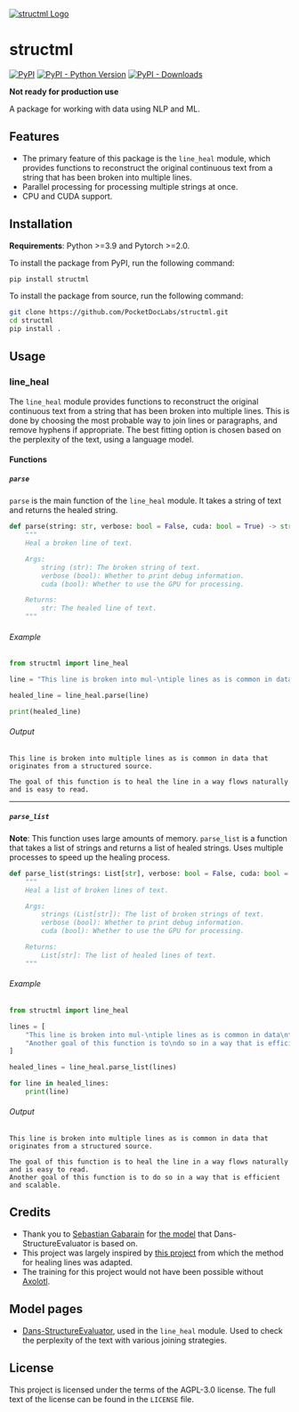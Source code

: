 [![structml Logo](https://github.com/PocketDocLabs/structml/blob/main/assets/logo/logo_2x_scale.png?raw=true)]()

# structml
[![PyPI](https://img.shields.io/pypi/v/structml.svg)](https://pypi.org/project/structml/) [![PyPI - Python Version](https://img.shields.io/pypi/pyversions/structml.svg)](https://pypi.org/project/structml/) [![PyPI - Downloads](https://img.shields.io/pypi/dm/structml)](https://pypistats.org/packages/structml)

**Not ready for production use**

A package for working with data using NLP and ML.


## Features
- The primary feature of this package is the `line_heal` module, which provides functions to reconstruct the original continuous text from a string that has been broken into multiple lines.
- Parallel processing for processing multiple strings at once.
- CPU and CUDA support.


## Installation
**Requirements**: Python >=3.9 and Pytorch >=2.0.

To install the package from PyPI, run the following command:
```bash
pip install structml
```

To install the package from source, run the following command:
```bash
git clone https://github.com/PocketDocLabs/structml.git
cd structml
pip install .
```


## Usage

### line_heal
The `line_heal` module provides functions to reconstruct the original continuous text from a string that has been broken into multiple lines. This is done by choosing the most probable way to join lines or paragraphs, and remove hyphens if appropriate. The best fitting option is chosen based on the perplexity of the text, using a language model.

#### Functions
##### `parse`
`parse` is the main function of the `line_heal` module. It takes a string of text and returns the healed string.
```python
def parse(string: str, verbose: bool = False, cuda: bool = True) -> str:
    """
    Heal a broken line of text.

    Args:
        string (str): The broken string of text.
        verbose (bool): Whether to print debug information.
        cuda (bool): Whether to use the GPU for processing.

    Returns:
        str: The healed line of text.
    """
```

###### Example
```python
from structml import line_heal

line = "This line is broken into mul-\ntiple lines as is common in data\nthat originates from a structured\nsource.\nThe goal of this function is to\nheal the line in a way flows\nnaturally and is easy to read."

healed_line = line_heal.parse(line)

print(healed_line)
```
###### Output
```
This line is broken into multiple lines as is common in data that originates from a structured source.

The goal of this function is to heal the line in a way flows naturally and is easy to read.
```

---

##### `parse_list`
**Note**: This function uses large amounts of memory.
`parse_list` is a function that takes a list of strings and returns a list of healed strings.
Uses multiple processes to speed up the healing process. 
```python
def parse_list(strings: List[str], verbose: bool = False, cuda: bool = True) -> List[str]:
    """
    Heal a list of broken lines of text.

    Args:
        strings (List[str]): The list of broken strings of text.
        verbose (bool): Whether to print debug information.
        cuda (bool): Whether to use the GPU for processing.

    Returns:
        List[str]: The list of healed lines of text.
    """
```

###### Example
```python
from structml import line_heal

lines = [
    "This line is broken into mul-\ntiple lines as is common in data\nthat originates from a structured\nsource.\nThe goal of this function is to\nheal the line in a way flows\nnaturally and is easy to read.",
    "Another goal of this function is to\ndo so in a way that is efficient\nand scalable."
]

healed_lines = line_heal.parse_list(lines)

for line in healed_lines:
    print(line)
```
###### Output
```
This line is broken into multiple lines as is common in data that originates from a structured source.

The goal of this function is to heal the line in a way flows naturally and is easy to read.
Another goal of this function is to do so in a way that is efficient and scalable.
```


## Credits
- Thank you to [Sebastian Gabarain](https://huggingface.co/Locutusque) for [the model](https://huggingface.co/Locutusque/TinyMistral-248M-v2.5) that Dans-StructureEvaluator is based on.
- This project was largely inspired by [this project](https://github.com/pd3f/dehyphen) from which the method for healing lines was adapted.
- The training for this project would not have been possible without [Axolotl](https://github.com/OpenAccess-AI-Collective/axolotl).

## Model pages
- [Dans-StructureEvaluator](https://huggingface.co/Dans-DiscountModels/Dans-StructureEvaluator-Small), used in the `line_heal` module. Used to check the perplexity of the text with various joining strategies.


## License
This project is licensed under the terms of the AGPL-3.0 license. The full text of the license can be found in the `LICENSE` file.
